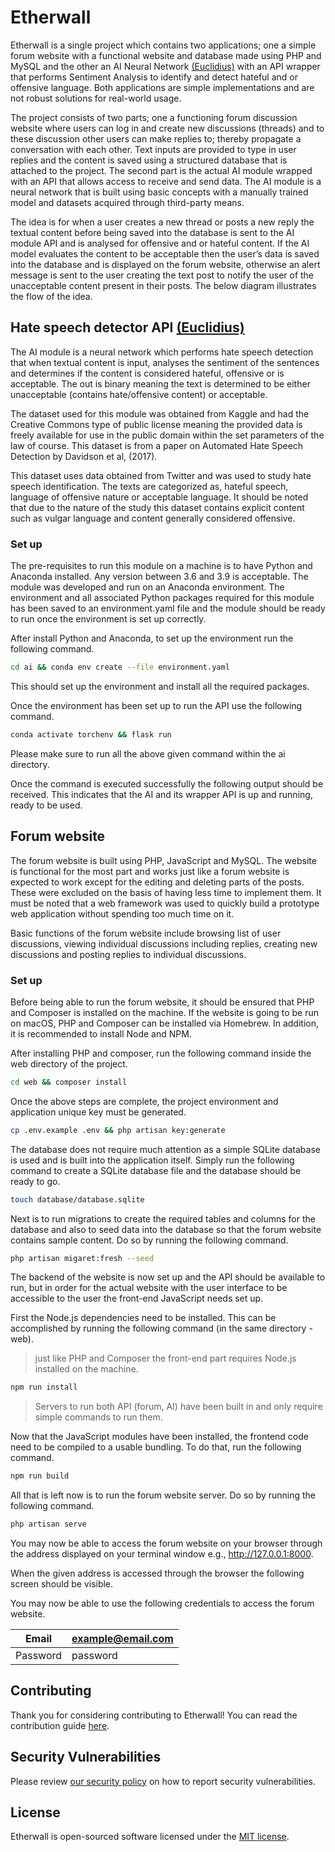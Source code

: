 # Etherwall

Etherwall is a single project which contains two applications; one a simple forum website with a functional website and database made using PHP and MySQL and the other an AI Neural Network [(Euclidius)](https://github.com/Thavarshan/euclidius) with an API wrapper that performs Sentiment Analysis to identify and detect hateful and or offensive language. Both applications are simple implementations and are not robust solutions for real-world usage.

The project consists of two parts; one a functioning forum discussion website where users can log in and create new discussions (threads) and to these discussion other users can make replies to; thereby propagate a conversation with each other. Text inputs are provided to type in user replies and the content is saved using a structured database that is attached to the project. The second part is the actual AI module wrapped with an API that allows access to receive and send data. The AI module is a neural network that is built using basic concepts with a manually trained model and datasets acquired through third-party means.

The idea is for when a user creates a new thread or posts a new reply the textual content before being saved into the database is sent to the AI module API and is analysed for offensive and or hateful content. If the AI model evaluates the content to be acceptable then the user’s data is saved into the database and is displayed on the forum website, otherwise an alert message is sent to the user creating the text post to notify the user of the unacceptable content present in their posts. The below diagram illustrates the flow of the idea.

## Hate speech detector API [(Euclidius)](https://github.com/Thavarshan/euclidius)

The AI module is a neural network which performs hate speech detection that when textual content is input, analyses the sentiment of the sentences and determines if the content is considered hateful, offensive or is acceptable. The out is binary meaning the text is determined to be either unacceptable (contains hate/offensive content) or acceptable.

The dataset used for this module was obtained from Kaggle and had the Creative Commons type of public license meaning the provided data is freely available for use in the public domain within the set parameters of the law of course. This dataset is from a paper on Automated Hate Speech Detection by Davidson et al, (2017).

This dataset uses data obtained from Twitter and was used to study hate speech identification. The texts are categorized as, hateful speech, language of offensive nature or acceptable language. It should be noted that due to the nature of the study this dataset contains explicit content such as vulgar language and content generally considered offensive.

### Set up

The pre-requisites to run this module on a machine is to have Python and Anaconda installed. Any version between 3.6 and 3.9 is acceptable. The module was developed and run on an Anaconda environment. The environment and all associated Python packages required for this module has been saved to an environment.yaml file and the module should be ready to run once the environment is set up correctly.

After install Python and Anaconda, to set up the environment run the following command.

```bash
cd ai && conda env create --file environment.yaml
```

This should set up the environment and install all the required packages.

Once the environment has been set up to run the API use the following command.

```bash
conda activate torchenv && flask run
```

Please make sure to run all the above given command within the ai directory.

Once the command is executed successfully the following output should be received. This indicates that the AI and its wrapper API is up and running, ready to be used.

## Forum website

The forum website is built using PHP, JavaScript and MySQL. The website is functional for the most part and works just like a forum website is expected to work except for the editing and deleting parts of the posts. These were excluded on the basis of having less time to implement them. It must be noted that a web framework was used to quickly build a prototype web application without spending too much time on it.

Basic functions of the forum website include browsing list of user discussions, viewing individual discussions including replies, creating new discussions and posting replies to individual discussions.

### Set up

Before being able to run the forum website, it should be ensured that PHP and Composer is installed on the machine. If the website is going to be run on macOS, PHP and Composer can be installed via Homebrew. In addition, it is recommended to install Node and NPM.

After installing PHP and composer, run the following command inside the web directory of the project.

```bash
cd web && composer install
```

Once the above steps are complete, the project environment and application unique key must be generated.

```bash
cp .env.example .env && php artisan key:generate
```

The database does not require much attention as a simple SQLite database is used and is built into the application itself. Simply run the following command to create a SQLite database file and the database should be ready to go.

```bash
touch database/database.sqlite
```

Next is to run migrations to create the required tables and columns for the database and also to seed data into the database so that the forum website contains sample content. Do so by running the following command.

```bash
php artisan migaret:fresh --seed
```

The backend of the website is now set up and the API should be available to run, but in order for the actual website with the user interface to be accessible to the user the front-end JavaScript needs set up.

First the Node.js dependencies need to be installed. This can be accomplished by running the following command (in the same directory - web).

> just like PHP and Composer the front-end part requires Node.js installed on the machine.

```bash
npm run install
```

> Servers to run both API (forum, AI) have been built in and only require simple commands to run them.

Now that the JavaScript modules have been installed, the frontend code need to be compiled to a usable bundling. To do that, run the following command.

```bash
npm run build
```

All that is left now is to run the forum website server. Do so by running the following command.

```bash
php artisan serve
```

You may now be able to access the forum website on your browser through the address displayed on your terminal window e.g., <http://127.0.0.1:8000>.

When the given address is accessed through the browser the following screen should be visible.

You may now be able to use the following credentials to access the forum website.

| Email      | example@email.com |
| ----------- | ----------- |
| Password   | password |

## Contributing

Thank you for considering contributing to Etherwall! You can read the contribution guide [here](.github/CONTRIBUTING.md).

## Security Vulnerabilities

Please review [our security policy](https://github.com/Thavarshan/etherwall/security/policy) on how to report security vulnerabilities.

## License

Etherwall is open-sourced software licensed under the [MIT license](LICENSE).
